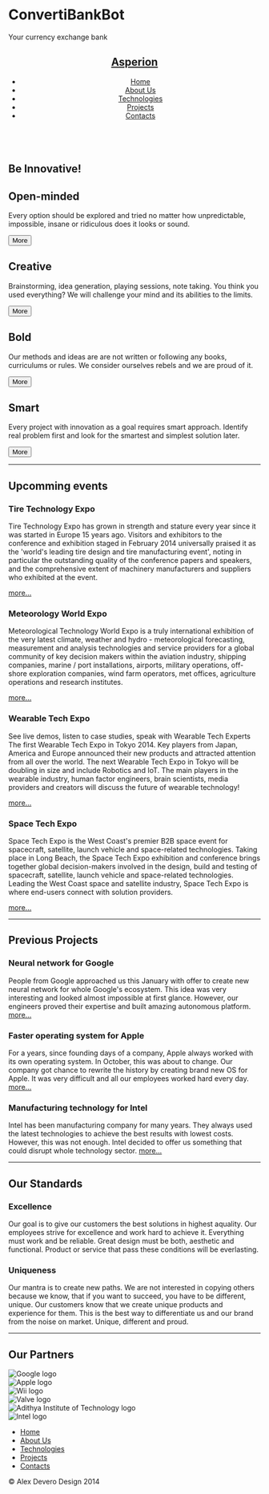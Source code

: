 # ConvertiBankBot
Your currency exchange bank

<div class="line"></div>
<div class="wrapper">
  <header role="banner">
    <nav role="navigation">
      <h1><a href="#">Asperion</a></h1>
      <ul class="nav-ul">
        <li><a href="#">Home</a></li>
        <li><a href="#">About Us</a></li>
        <li><a href="#">Technologies</a></li>
        <li><a href="#">Projects</a></li>
        <li><a href="#">Contacts</a></li>
      </ul>
    </nav>
  </header>
  <main role="main">
    <section class="sec-intro" role="section">
      <img src="https://www.techweekeurope.co.uk/wp-content/uploads/2012/07/wifimountaindownload.jpg" alt="" />
      <h1>Be Innovative!</h1>
    </section>
    <section class="sec-boxes" role="section">
      <adrticle class="box">
        <h1>Open-minded</h1>
        <p>Every option should be explored and tried no matter how unpredictable, impossible, insane or ridiculous does it looks or sound.</p>
        <button class="button" type="button" role="button" value="MORE">More</button>
      </adrticle>
      <adrticle class="box">
        <h1>Creative</h1>
        <p>Brainstorming, idea generation, playing sessions, note taking. You think you used everything? We will challenge your mind and its abilities to the limits.</p>
        <button class="button" type="button" role="button" value="MORE">More</button>
      </adrticle>
      <adrticle class="box">
        <h1>Bold</h1>
        <p>Our methods and ideas are are not written or following any books, curriculums or rules. We consider ourselves rebels and we are proud of it.</p>
        <button class="button" type="button" role="button" value="MORE">More</button>
      </adrticle>
      <adrticle class="box">
        <h1>Smart</h1>
        <p>Every project with innovation as a goal requires smart approach. Identify real problem first and look for the smartest and simplest solution later.</p>
        <button class="button" type="button" role="button" value="MORE">More</button>
      </adrticle>
    </section>
    <section class="sec-events" role="section">
      <hr />
      <h1>Upcomming events</h1>
      <article>
        <h1>Tire Technology Expo</h1>
        <p>Tire Technology Expo has grown in strength and stature every year since it was started in Europe 15 years ago. Visitors and exhibitors to the conference and exhibition staged in February 2014 universally praised it as the 'world's leading tire design and tire manufacturing event', noting in particular the outstanding quality of the conference papers and speakers, and the comprehensive extent of machinery manufacturers and suppliers who exhibited at the event.</p>
        <a class="link" href="#">more...</a>
      </article>
      <article>
        <h1>Meteorology World Expo</h1>
        <p>Meteorological Technology World Expo is a truly international exhibition of the very latest climate, weather and hydro - meteorological forecasting, measurement and analysis technologies and service providers for a global community of key decision makers within the aviation industry, shipping companies, marine / port installations, airports, military operations, off-shore exploration companies, wind farm operators, met offices, agriculture operations and research institutes.</p>
        <a class="link" href="#">more...</a>
      </article>
      <article>
        <h1>Wearable Tech Expo</h1>
        <p>See live demos, listen to case studies, speak with Wearable Tech Experts The first Wearable Tech Expo in Tokyo 2014. Key players from Japan, America and Europe announced their new products and attracted attention from all over the world. The next Wearable Tech Expo in Tokyo will be doubling in size and include Robotics and IoT. The main players in the wearable industry, human factor engineers, brain scientists, media providers and creators will discuss the future of wearable technology! </p>
        <a class="link" href="#">more...</a>
      </article>
      <article>
        <h1>Space Tech Expo</h1>
        <p>Space Tech Expo is the West Coast's premier B2B space event for spacecraft, satellite, launch vehicle and space-related technologies. Taking place in Long Beach, the Space Tech Expo exhibition and conference brings together global decision-makers involved in the design, build and testing of spacecraft, satellite, launch vehicle and space-related technologies. Leading the West Coast space and satellite industry, Space Tech Expo is where end-users connect with solution providers.</p>
        <a class="link" href="#">more...</a>
      </article>
    </section>
    <section class="sec-projects" role="section">
      <hr />
      <h1>Previous Projects</h1>
      <article>
        <h1>Neural network for Google</h1>
        <p>People from Google approached us this January with offer to create new neural network for whole Google's ecosystem. This idea was very interesting and looked almost impossible at first glance. However, our engineers proved their expertise and built amazing autonomous platform. <a class="link" href="#">more...</a></p>
      </article>
      <article>
        <h1>Faster operating system for Apple</h1>
        <p>For a years, since founding days of a company, Apple always worked with its own operating system. In October, this was about to change. Our company got chance to rewrite the history by creating brand new OS for Apple. It was very difficult and all our employees worked hard every day. <a class="link" href="#">more...</a></p>
      </article>
      <article>
        <h1>Manufacturing technology for Intel</h1>
        <p>Intel has been manufacturing company for many years. They always used the latest technologies to achieve the best results with lowest costs. However, this was not enough. Intel decided to offer us something that could disrupt whole technology sector. <a class="link" href="#">more...</a></p>
      </article>
    </section>
    <section class="sec-standards" role="section">
      <hr />
      <h1>Our Standards</h1>
      <article>
        <h1>Excellence</h1>
        <p>Our goal is to give our customers the best solutions in highest aquality. Our employees strive for excellence and work hard to achieve it. Everything must work and be reliable. Great design must be both, aesthetic and functional. Product or service that pass these conditions will be everlasting.</p>
      </article>
      <article>
        <h1>Uniqueness</h1>
        <p>Our mantra is to create new paths. We are not interested in copying others because we know, that if you want to succeed, you have to be different, unique. Our customers know that we create unique products and experience for them. This is the best way to differentiate us and our brand from the noise on market. Unique, different and proud.</p>
      </article>
    </section>
    <section class="sec-partners" role="section">
      <hr />
      <h1>Our Partners</h1>
      <div class="row">
        <div class="logo-container">
          <img src="https://i.imgur.com/oSriTuP.png" alt="Google logo" />
        </div>
        <div class="logo-container">
          <img src="https://i.imgur.com/kRgvevC.png" alt="Apple logo" />
        </div>
        <div class="logo-container">
          <img src="https://i.imgur.com/ZZjeIP3.png" alt="Wii logo" />
        </div>
        <div class="logo-container">
          <img src="https://i.imgur.com/536rtCW.png" alt="Valve logo" />
        </div>
        <div class="logo-container">
          <img src="https://i.imgur.com/VTq1c9p.png" alt="Adithya Institute of Technology logo" />
        </div>
        <div class="logo-container">
          <img src="https://i.imgur.com/GdYoyxo.png" alt="Intel logo" />
        </div>
      </div>
    </section>
  </main>
</div>
<footer>
  <nav role="navigation">
    <ul class="nav-ul">
      <li><a href="#">Home</a></li>
      <li><a href="#">About Us</a></li>
      <li><a href="#">Technologies</a></li>
      <li><a href="#">Projects</a></li>
      <li><a href="#">Contacts</a></li>
    </ul>
  </nav>
  <p class="copy">&copy; Alex Devero Design 2014</p>
</footer>
<div class="line"></div>
